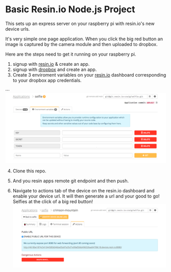 # Basic Resin.io Node.js Project

This sets up an express server on your raspberry pi with resin.io's new device urls. 

It's very simple one page application. When you click the big red button an image is captured by the camera module and then uploaded to dropbox. 

Here are the steps need to get it running on your raspberry pi.

1. signup with [resin.io](https://www.resin.io) & create an app. 
2. signup with [dropbox](https://www.dropbox.com) and create an app. 
3. Create 3 enviroment variables on your [resin.io](https://www.resin.io) dashboard corresponding to your dropbox app credentials.

⋅⋅⋅![alt text](https://github.com/craig-mulligan/selfPie/blob/master/images/envars.png "Enviroment variables")

4. Clone this repo. 

5. And you resin apps remote git endpoint and then push. 

6. Navigate to actions tab of the device on the resin.io dashboard and enable your device url. It will then generate a url and your good to go! Selfies at the click of a big red button! 
![alt text](https://github.com/craig-mulligan/selfPie/blob/master/images/device-url.png "Device Url") 




